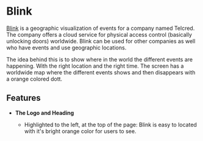 

# Blink

 [Blink](https://emmabergner.github.io/blink/) is a geographic visualization of events for a company named Telcred. The company offers a cloud service for physical access control (basically unlocking doors) worldwide. Blink can be used for other companies as well who have events and use geographic locations. 

The idea behind this is to show where in the world the different events are happening. With the right location and the right time. The screen has a worldwide map where the different events shows and then disappears with a orange colored dott.  

## Features

- __The Logo and Heading__

    - Highlighted to the left, at the top of the page: Blink is easy to located with it's bright orange color for users to see. 
